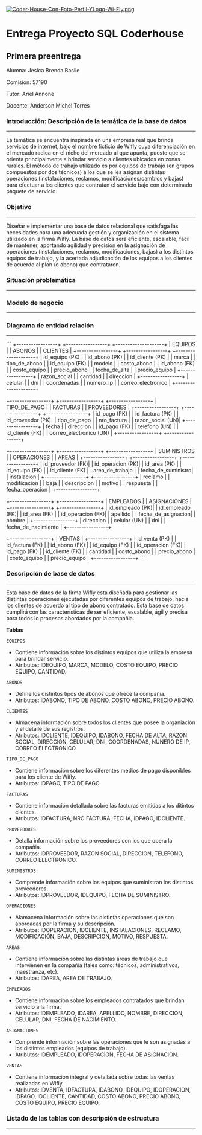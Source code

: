 [![Coder-House-Con-Foto-Perfil-YLogo-Wi-Fly.png](https://i.postimg.cc/SRzGSvNx/Coder-House-Con-Foto-Perfil-YLogo-Wi-Fly.png)](https://postimg.cc/BP4FNNKr)

# Entrega Proyecto SQL Coderhouse

## Primera preentrega

Alumna: Jesica Brenda Basile

Comisión: 57190

Tutor: Ariel Annone

Docente: Anderson Michel Torres

### Introducción: Descripción de la temática de la base de datos
___
La temática se encuentra inspirada en una empresa real que brinda servicios de internet, bajo el nombre ficticio de Wifly cuya diferenciación en el mercado radica en el nicho del mercado al que apunta, puesto que se orienta principalmente a brindar servicio a clientes ubicados en zonas rurales. 
El método de trabajo utilizado es por equipos de trabajo (en grupos compuestos por dos técnicos) a los que se les asignan distintas operaciones (instalaciones, reclamos, modificaciones/cambios y bajas) para efectuar a los clientes que contratan el servicio bajo con determinado paquete de servicio.

### Objetivo
___
Diseñar e implementar una base de datos relacional que satisfaga las necesidades para una adecuada gestión y organización en el sistema utilizado en la firma Wifly. La base de datos será eficiente, escalable, fácil de mantener, aportando agilidad y precisión en la asignación de operaciones (instalaciones, reclamos, modificaciones, bajas) a los distintos equipos de trabajo, y la acertada adjudicación de los equipos a los clientes de acuerdo al plan (o abono) que contrataron.

### Situación problemática
___
### Modelo de negocio
___
### Diagrama de entidad relación
___
´´´
+-----------------+         +-----------------+         +--------------------+
|    EQUIPOS      |         |      ABONOS     |         |      CLIENTES      |
+-----------------+         +-----------------+         +--------------------+
| id_equipo (PK)  |         | id_abono (PK)   |         | id_cliente (PK)    |
| marca           |         | tipo_de_abono   |         | id_equipo (FK)     |
| modelo          |         | costo_abono     |         | id_abono (FK)      |
| costo_equipo    |         | precio_abono    |         | fecha_de_alta      |
| precio_equipo   |         +-----------------+         | razon_social       |
| cantidad        |                                     | direccion          |
+-----------------+                                     | celular            |
                                                        | dni                |
                                                        | coordenadas        |
                                                        | numero_ip          |
                                                        | correo_electronico |
                                                        +--------------------+
                                                         
+-----------------+         +-----------------+         +-----------------+
|  TIPO_DE_PAGO   |         |    FACTURAS     |         |   PROVEEDORES   |
+-----------------+         +-----------------+         +-----------------+
| id_pago (PK)    |         | id_factura (PK) |         | id_proveedor (PK)|
| tipo_de_pago    |         | nro_factura     |         | razon_social (UN)|
+-----------------+         | fecha           |         | direccion       |
                            | id_pago (FK)    |         | telefono (UN)   |
                            | id_cliente (FK) |         | correo_electronico (UN) |
                            +-----------------+         +-----------------+

+-----------------+         +-----------------+         +-----------------+
|  SUMINISTROS    |         |   OPERACIONES   |         |      AREAS      |
+-----------------+         +-----------------+         +-----------------+
| id_proveedor (FK)|        | id_operacion (PK)|        | id_area (PK)    |
| id_equipo (FK)  |         | id_cliente (FK) |         | area_de_trabajo |
| fecha_de_suministro|      | instalacion     |         +-----------------+
+-----------------+         | reclamo         |
                             | modificacion    |
                             | baja            |
                             | descripcion     |
                             | motivo          |
                             | respuesta       |
                             | fecha_operacion |
                             +-----------------+

+-----------------+         +-----------------+
|   EMPLEADOS     |         |   ASIGNACIONES  |
+-----------------+         +-----------------+
| id_empleado (PK)|         | id_empleado (FK)|
| id_area (FK)    |         | id_operacion (FK)|
| apellido        |         | fecha_de_asignacion|
| nombre          |         +-----------------+
| direccion       |
| celular (UN)    |
| dni             |
| fecha_de_nacimiento |
+-----------------+

+-----------------+
|     VENTAS      |
+-----------------+
| id_venta (PK)   |
| id_factura (FK) |
| id_abono (FK)   |
| id_equipo (FK)  |
| id_operacion (FK)|
| id_pago (FK)    |
| id_cliente (FK) |
| cantidad        |
| costo_abono     |
| precio_abono    |
| costo_equipo    |
| precio_equipo   |
+-----------------+
´´´

### Descripción de base de datos
___
Esta base de datos de la firma Wifly esta diseñada para gestionar las distintas operaciones ejecutadas por diferentes equipos de trabajo, hacia los clientes de acuerdo al tipo de abono contratado. Esta base de datos cumplirá con las características de ser eficiente, escalable, ágil y precisa para todos lo procesos abordados por la compañia.

**Tablas**

`EQUIPOS`  
+ Contiene información sobre los distintos equipos que utiliza la empresa para brindar servicio.  
+ Atributos: IDEQUIPO, MARCA, MODELO, COSTO EQUIPO, PRECIO EQUIPO, CANTIDAD.

`ABONOS`
+ Define los distintos tipos de abonos que ofrece la compañia.  
+ Atributos: IDABONO, TIPO DE ABONO, COSTO ABONO, PRECIO ABONO.

`CLIENTES`
+ Almacena información sobre todos los clientes que posee la organiación y el detalle de sus registros.
+ Atributos: IDCLIENTE, IDEQUIPO, IDABONO, FECHA DE ALTA, RAZON SOCIAL, DIRECCION, CELULAR, DNI, COORDENADAS, NUNERO DE IP, CORREO ELECTRONICO.

`TIPO_DE_PAGO`
+ Contiene información sobre los diferentes medios de pago disponibles para los cliente de Wifly.
+ Atributos: IDPAGO, TIPO DE PAGO.  

`FACTURAS`
+ Contiene información detallada sobre las facturas emitidas a los ditintos clientes.
+ Atributos: IDFACTURA, NRO FACTURA, FECHA, IDPAGO, IDCLIENTE.  

`PROVEEDORES`
+ Detalla información sobre los proveedores con los que opera la compañia.
+ Atributos: IDPROVEEDOR, RAZON SOCIAL, DIRECCION, TELEFONO, CORREO ELECTRONICO.  

`SUMINISTROS`
+ Comprende información sobre los equipos que suministran los distintos proveedores.
+ Atributos: IDPROVEEDOR, IDEQUIPO, FECHA DE SUMINISTRO.  

`OPERACIONES`
+ Alamacena información sobre las distintas operaciones que son abordadas por la firma y su descripción.
+ Atributos: IDOPERACION, IDCLIENTE, INSTALACIONES, RECLAMO, MODIFICACIÓN, BAJA, DESCRIPCION, MOTIVO, RESPUESTA.  

`AREAS`
+ Contiene información sobre las distintas áreas de trabajo que intervienen en la compañia (tales como: técnicos, administrativos, maestranza, etc).  
+ Atributos: IDAREA, AREA DE TRABAJO.  

`EMPLEADOS`
+ Contiene información sobre los empleados contratados que brindan servicio a la firma.
+ Atributos: IDEMPLEADO, IDAREA, APELLIDO, NOMBRE, DIRECCION, CELULAR, DNI, FECHA DE NACIMIENTO.  

`ASIGNACIONES`
+ Comprende información sobre las operaciones que le son asignadas a los distintos empleados (equipos de trabajo).
+ Atributos: IDEMPLEADO, IDOPERACION, FECHA DE ASIGNACION.  

`VENTAS`
+ Contiene información integral y detallada sobre todas las ventas realizadas en Wifly.
+ Atributos: IDVENTA, IDFACTURA, IDABONO, IDEQUIPO, IDOPERACION, IDPAGO, IDCLIENTE, CANTIDAD, COSTO ABONO, PRECIO ABONO, COSTO EQUIPO, PRECIO EQUIPO.

### Listado de las tablas con descripción de estructura
___


